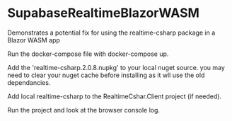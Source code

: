# SupabaseRealtimeBlazorWASM
Demonstrates a potential fix for using the realtime-csharp package in a Blazor WASM app

Run the docker-compose file with docker-compose up.

Add the 'realtime-csharp.2.0.8.nupkg' to your local nuget source. you may need to clear your nuget cache before installing as it wll use the old dependancies.

Add local realtime-csharp to the RealtimeCshar.Client project (if needed).

Run the project and look at the browser console log.
